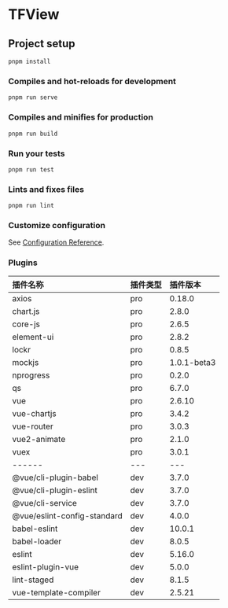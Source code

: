 # TFView

## Project setup
```
pnpm install
```

### Compiles and hot-reloads for development
```
pnpm run serve
```

### Compiles and minifies for production
```
pnpm run build
```

### Run your tests
```
pnpm run test
```

### Lints and fixes files
```
pnpm run lint
```

### Customize configuration
See [Configuration Reference](https://cli.vuejs.org/config/).


### Plugins
| 插件名称                    | 插件类型 | 插件版本    |
| :-------------------------- | :------- | :---------- |
| axios                       | pro      | 0.18.0      |
| chart.js                    | pro      | 2.8.0       |
| core-js                     | pro      | 2.6.5       |
| element-ui                  | pro      | 2.8.2       |
| lockr                       | pro      | 0.8.5       |
| mockjs                      | pro      | 1.0.1-beta3 |
| nprogress                   | pro      | 0.2.0       |
| qs                          | pro      | 6.7.0       |
| vue                         | pro      | 2.6.10      |
| vue-chartjs                 | pro      | 3.4.2       |
| vue-router                  | pro      | 3.0.3       |
| vue2-animate                | pro      | 2.1.0       |
| vuex                        | pro      | 3.0.1       |
| ------                      | ---      | ---         |
| @vue/cli-plugin-babel       | dev      | 3.7.0       |
| @vue/cli-plugin-eslint      | dev      | 3.7.0       |
| @vue/cli-service            | dev      | 3.7.0       |
| @vue/eslint-config-standard | dev      | 4.0.0       |
| babel-eslint                | dev      | 10.0.1      |
| babel-loader                | dev      | 8.0.5       |
| eslint                      | dev      | 5.16.0      |
| eslint-plugin-vue           | dev      | 5.0.0       |
| lint-staged                 | dev      | 8.1.5       |
| vue-template-compiler       | dev      | 2.5.21      |
